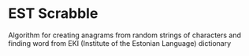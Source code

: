 EST Scrabble
======
Algorithm for creating anagrams from random strings of characters and finding word from EKI (Institute of the Estonian Language) dictionary